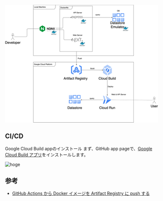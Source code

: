 

![構成図](./description.png)



## CI/CD

Google Cloud Build appのインストール
まず、GitHub app pageで、[Google Cloud Build アプリ](https://github.com/apps/google-cloud-build)をインストールします。


![hoge](https://i.gyazo.com/08185321022a280a202a708a0c85320c.png)


## 参考
- [GitHub Actions から Docker イメージを Artifact Registry に push する](https://qiita.com/hitsumabushi845/items/82af60a6409b0a4bd0de)